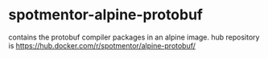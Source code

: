 # spotmentor-alpine-protobuf
contains the protobuf compiler packages in an alpine image. hub repository is https://hub.docker.com/r/spotmentor/alpine-protobuf/

